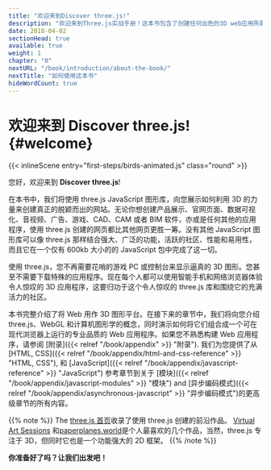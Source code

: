 ```yaml
---
title: "欢迎来到Discover three.js!"
description: "欢迎来到Three.js实战手册！这本书包含了创建任何出色的3D web应用所需要的一切，比如产品展示、官网页面、数据可视化、音视频，游戏等等。"
date: 2018-04-02
sectionHead: true
available: true
weight: 1
chapter: "0"
nextURL: "/book/introduction/about-the-book/"
nextTitle: "如何使用这本书"
hideWordCount: true
---
```


# 欢迎来到 Discover three.js! {#welcome}

{{< inlineScene entry="first-steps/birds-animated.js" class="round" >}}

您好，欢迎来到 **Discover three.js**!

在本书中，我们将使用 three.js JavaScript 图形库，向您展示如何利用 3D 的力量来创建真正的脱颖而出的网站。无论你想创建产品展示、官网页面、数据可视化、音视频、广告、游戏、CAD、CAM 或者 BIM 软件，亦或是任何其他的应用程序，使用 three.js 创建的网页都比其他网页更胜一筹。没有其他 JavaScript 图形库可以像 three.js 那样结合强大、广泛的功能，活跃的社区、性能和易用性，而且它在一个仅有 600kb 大小的的 JavaScript 包中完成了这一切。

使用 three.js，您不再需要花哨的游戏 PC 或控制台来显示逼真的 3D 图形。您甚至不需要下载特殊的应用程序。现在每个人都可以使用智能手机和网络浏览器体验令人惊叹的 3D 应用程序，这要归功于这个令人惊叹的 three.js 库和围绕它的充满活力的社区。

本书完整介绍了将 Web 用作 3D 图形平台。在接下来的章节中，我们将向您介绍 three.js、WebGL 和计算机图形学的概念，同时演示如何将它们组合成一个可在现代浏览器上运行的专业品质的 Web 应用程序。如果您不熟悉构建 Web 应用程序，请参阅 [附录]({{< relref "/book/appendix" >}} "附录"). 我们为您提供了从[HTML, CSS]({{< relref "/book/appendix/html-and-css-reference" >}} "HTML, CSS"), 和 [JavaScript]({{< relref "/book/appendix/javascript-reference" >}} "JavaScript") 参考章节到关于 [模块]({{< relref "/book/appendix/javascript-modules" >}} "模块") and [异步编码模式]({{< relref "/book/appendix/asynchronous-javascript" >}} "异步编码模式")的更高级章节的所有内容。

{{% note %}}
The [three.js 首页](https://threejs.org/)收录了使用 three.js 创建的前沿作品。 [Virtual Art Sessions](https://virtualart.chromeexperiments.com/artists/andrea-blasich/sessions/bull/) 和[paperplanes.world](https://paperplanes.world/)是个人最喜欢的几个作品，当然，three.js 专注于 3D，但同时它也是一个功能强大的 2D 框架。
{{% /note %}}

**你准备好了吗？让我们出发吧！**
